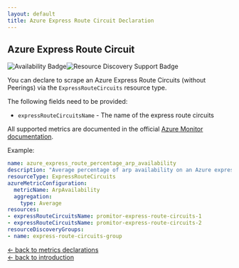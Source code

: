 ```yaml
---
layout: default
title: Azure Express Route Circuit Declaration
---
```


## Azure Express Route Circuit

![Availability Badge](https://img.shields.io/badge/Available%20Starting-v2.0-green.svg)![Resource Discovery Support Badge](https://img.shields.io/badge/Support%20for%20Resource%20Discovery-Yes-green.svg)

You can declare to scrape an Azure Express Route Circuits (without Peerings) via the `ExpressRouteCircuits` resource
type.

The following fields need to be provided:

- `expressRouteCircuitsName` - The name of the express route circuits

All supported metrics are documented in the official [Azure Monitor documentation](https://docs.microsoft.com/en-us/azure/azure-monitor/platform/metrics-supported#microsoftnetworkexpressroutecircuits).

Example:

```yaml
name: azure_express_route_percentage_arp_availability
description: "Average percentage of arp availability on an Azure express route circuits"
resourceType: ExpressRouteCircuits
azureMetricConfiguration:
  metricName: ArpAvailability
  aggregation:
    type: Average
resources:
- expressRouteCircuitsName: promitor-express-route-circuits-1
- expressRouteCircuitsName: promitor-express-route-circuits-2
resourceDiscoveryGroups:
- name: express-route-circuits-group
```

<!-- markdownlint-disable MD033 -->
[&larr; back to metrics declarations](/configuration/v2.x/metrics)<br />
[&larr; back to introduction](/)
<!-- markdownlint-enable -->
